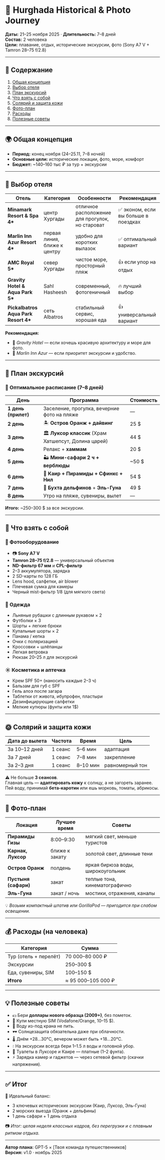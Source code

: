 # 🏺 Hurghada Historical & Photo Journey  
**Даты:** 21–25 ноября 2025 · **Длительность:** 7–8 дней  
**Состав:** 2 человека  
**Цели:** плавание, отдых, исторические экскурсии, фото (Sony A7 V + Tamron 28–75 f/2.8)

---

## 📖 Содержание
1. [Общая концепция](#-общая-концепция)
2. [Выбор отеля](#-выбор-отеля)
3. [План экскурсий](#-план-экскурсий)
4. [Что взять с собой](#-что-взять-с-собой)
5. [Солярий и защита кожи](#-солярий-и-защита-кожи)
6. [Фото-план](#-фото-план)
7. [Расходы](#-расходы)
8. [Полезные советы](#-полезные-советы)

---

## 🌍 Общая концепция
- **Период:** конец ноября (24–25.11, 7–8 ночей)  
- **Основные цели:** исторические локации, фото, море, комфорт  
- **Бюджет:** ~140–160 тыс ₽ за тур + экскурсии  

---

## 🏨 Выбор отеля

| Отель | Категория | Особенности | Рекомендация |
|-------|------------|--------------|---------------|
| **Minamark Resort & Spa 4\*** | центр Хургады | отличное расположение для прогулок, но староват | ✅ эконом, если вы больше в поездках |
| **Marlin Inn Azur Resort 4\*** | первая линия, ближе к центру | удобно для коротких вылазок | ✅ оптимальный вариант |
| **AMC Royal 5\*** | север Хургады | чистое море, просторный пляж | 👍 если упор на отдых |
| **Gravity Hotel & Aqua Park 5\*** | Sahl Hasheesh | современный, фотогеничный | 🔥 лучший выбор |
| **Pickalbatros Aqua Park Resort 4\*** | сеть Albatros | стабильный сервис, хорошая еда | 👍 универсальный вариант |

**Рекомендация:**  
- 🔹 *Gravity Hotel* — если хочешь красивую архитектуру и море для фото.  
- 🔹 *Marlin Inn Azur* — если приоритет экскурсии и удобство.

---

## 🏺 План экскурсий

### 📅 Оптимальное расписание (7–8 дней)

| День | Программа | Стоимость |
|------|------------|------------|
| **1 день (прилет)** | Заселение, прогулка, вечерние фото на пляже | — |
| **2 день** | 🏝 **Остров Оранж + дайвинг** | 25 $ |
| **3 день** | 🏛 **Луксор классик** (Храм Хатшепсут, Долина царей) | 44 $ |
| **4 день** | Релакс + **хаммам** | 20 $ |
| **5 день** | 🏜 **Мини-сафари 2 ч + верблюды** | ~50 $ |
| **6 день** | 🏺 **Каир + Пирамиды + Сфинкс + Нил** | 54 $ |
| **7 день** | 🐬 **Бухта дельфинов** + **Эль-Гуна** | 49 $ |
| **8 день** | Утро на пляже, сувениры, вылет | — |

**Итого:** ~250–300 $ за все экскурсии.

---

## 🧳 Что взять с собой

### 🎒 Фотооборудование
- 📷 **Sony A7 V**  
- **Tamron 28–75 f/2.8** — универсальный объектив  
- **ND-фильтр 67 мм** и **CPL-фильтр**  
- 2–3 аккумулятора, зарядка  
- 2 SD-карты по 128 ГБ  
- Lens hood, салфетки, air blower  
- Плечевая сумка для камеры  
- Черный mist-фильтр 1/8 (для мягкого света)

### 👕 Одежда
- Льняные рубашки с длинным рукавом × 2  
- Футболки × 3  
- Шорты + легкие брюки  
- Купальные шорты × 2  
- Панама / кепка  
- Очки с поляризацией  
- Кроссовки + шлёпанцы  
- Легкая ветровка  
- Рюкзак 20–25 л для экскурсий  

### ☀️ Косметика и аптечка
- Крем SPF 50+ (наносить каждые 2–3 ч)  
- Бальзам для губ с SPF  
- Гель алоэ после загара  
- Таблетки от живота, ибупрофен, пластыри  
- Дезинфицирующие салфетки  
- Мелкие купюры (фунты или 1$)  

---

## 🌞 Солярий и защита кожи

| Дата до вылета | Частота | Время | Цель |
|----------------|----------|--------|------|
| За 10–12 дней | 1 сеанс | 5–6 мин | адаптация |
| За 7 дней | 1 сеанс | 7–8 мин | закрепление |
| За 2–3 дня | 1 сеанс | 8–10 мин | равномерный тон |

⚠️ Не больше **3 сеансов**.  
Главная цель — **адаптировать кожу** к солнцу, а не загореть заранее.  
Пей воду, принимай **бета-каротин** или ешь морковь, томаты, абрикосы.

---

## 📸 Фото-план

| Локация | Лучшее время | Советы |
|----------|---------------|---------|
| **Пирамиды Гизы** | 8:00–9:30 | мягкий свет, меньше туристов |
| **Карнак, Луксор** | ближе к закату | золотой свет, длинные тени |
| **Остров Оранж** | полдень | яркая бирюза воды, широкоугольник |
| **Пустыня (сафари)** | закат | теплые тона, кинематографично |
| **Эль-Гуна** | закат / ночь | мостики, отражения, каналы |

💡 *Возьми компактный штатив или GorillaPod — пригодится при слабом освещении.*

---

## 💰 Расходы (на человека)

| Категория | Сумма |
|------------|--------|
| Тур (отель + перелёт) | 70 000–80 000 ₽ |
| Экскурсии | 250–300 $ |
| Еда, сувениры, SIM | 100–150 $ |
| **Итого** | ≈ 95 000–105 000 ₽ |

---

## 💡 Полезные советы

- 💵 Бери **доллары нового образца (2009+)**, без пометок.  
- 📶 Купи местную SIM (Vodafone/Orange, 10–15 $).  
- 🚰 Воду из-под крана не пить.  
- 🕶 Солнцезащита обязательна даже при облачности.  
- 🌡 Днём +28…30°C, вечером может быть +18…20°C.  
- 💧 На экскурсии всегда бери 1–1.5 л воды и головной убор.  
- 🚻 Туалеты в Луксоре и Каире — платные (1–2 фунта).  
- ⚡ Зарядка камер и гаджетов — через сетевой фильтр (скачки напряжения).  

---

## ✅ Итог

📍 Идеальный баланс:
- 3 ключевых исторических экскурсии (Каир, Луксор, Эль-Гуна)  
- 2 морских выезда (Оранж + дельфины)  
- 1 день сафари + 1 день отдыха  

📷 *Итог: целая неделя классных кадров, без перегрузки и с плавным ритмом отдыха.*

---

**Автор плана:** GPT-5 × [Твоя команда путешественников]  
**Версия:** v1.0 · ноябрь 2025
